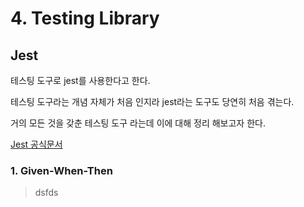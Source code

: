 # 4. Testing Library

## Jest

테스팅 도구로 jest를 사용한다고 한다.

테스팅 도구라는 개념 자체가 처음 인지라 jest라는 도구도 당연히 처음 겪는다.

거의 모든 것을 갖춘 테스팅 도구 라는데 이에 대해 정리 해보고자 한다.

[Jest 공식문서](https://jestjs.io/)



### 1. Given-When-Then

> dsfds
